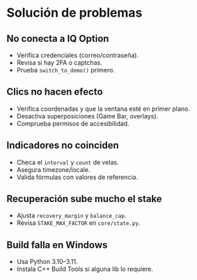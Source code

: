 # Solución de problemas

## No conecta a IQ Option
- Verifica credenciales (correo/contraseña).
- Revisa si hay 2FA o captchas.
- Prueba `switch_to_demo()` primero.

## Clics no hacen efecto
- Verifica coordenadas y que la ventana esté en primer plano.
- Desactiva superposiciones (Game Bar, overlays).
- Comprueba permisos de accesibilidad.

## Indicadores no coinciden
- Checa el `interval` y `count` de velas.
- Asegura timezone/locale.
- Valida fórmulas con valores de referencia.

## Recuperación sube mucho el stake
- Ajusta `recovery_margin` y `balance_cap`.
- Revisa `STAKE_MAX_FACTOR` en `core/state.py`.

## Build falla en Windows
- Usa Python 3.10–3.11.
- Instala C++ Build Tools si alguna lib lo requiere.
